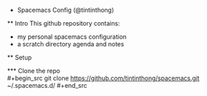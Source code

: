 * Spacemacs Config (@tintinthong) 
  
 
** Intro
  This github repository contains: 
  - my personal spacemacs configuration
  - a scratch directory agenda and notes

** Setup 
  
*** Clone the repo  
    #+begin_src 
git clone https://github.com/tintinthong/spacemacs.git ~/.spacemacs.d/
    #+end_src
